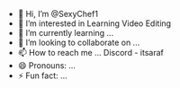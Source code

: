 - 👋 Hi, I’m @SexyChef1
- 👀 I’m interested in Learning Video Editing
- 🌱 I’m currently learning ...
- 💞️ I’m looking to collaborate on ...
- 📫 How to reach me ... Discord - itsaraf
- 😄 Pronouns: ...
- ⚡ Fun fact: ...

<!---
SexyChef1/SexyChef1 is a ✨ special ✨ repository because its `README.md` (this file) appears on your GitHub profile.
You can click the Preview link to take a look at your changes.
--->
